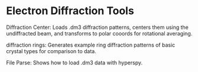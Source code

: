 # Electron Diffraction Tools

Diffraction Center: Loads .dm3 diffraction patterns, centers them using the undiffracted beam, and transforms to polar cooords for rotational averaging.

diffraction rings: Generates example ring diffraction patterns of basic crystal types for comparison to data.

File Parse: Shows how to load .dm3 data with hyperspy.

